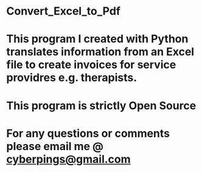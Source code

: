 # Convert_Excel_to_Pdf

# This program I created with Python translates information from an Excel file to create invoices for service providres e.g. therapists.

# This program is strictly Open Source

# For any questions or comments please email me @ cyberpings@gmail.com
